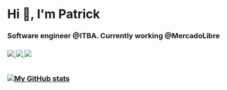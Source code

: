 <h1>Hi 👋, I'm Patrick</h1>
<h3>Software engineer @ITBA. Currently working @MercadoLibre<h3>

<div >
    <a href="https://komarev.com/ghpvc/?username=patrickmdey&color=blue">
    <img src="https://komarev.com/ghpvc/?username=patrickmdey&color=blue"/>
    <a href="https://www.linkedin.com/in/patrickmdey/">
        <img src="https://img.shields.io/badge/-patrickmdey-blue?style=flat-square&logo=Linkedin&logoColor=white&link=https://www.linkedin.com/in/patrickmdey/"/>
    </a>
    <a href="mailto: patrickmdey@hotmail.com">
        <img src="https://img.shields.io/badge/-patrickmdey@hotmail.com-blue?style=flat-square&logo=Microsoft&logoColor=white"/>
    </a>
</div>
<br>

[![My GitHub stats](https://github-readme-stats.vercel.app/api/top-langs/?username=patrickmdey&hide_progress=true&langs_count=8&hide=assembly&#gh-dark-mode-only)](https://github.com/patrickmdey/github-readme-stats#gh-dark-mode-only)
